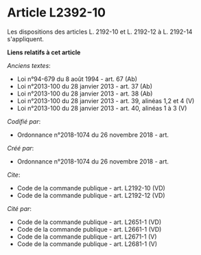 # Article L2392-10

Les dispositions des articles L. 2192-10 et L. 2192-12 à L. 2192-14 s'appliquent.

**Liens relatifs à cet article**

_Anciens textes_:

  - Loi n°94-679 du 8 août 1994 - art. 67 (Ab)
  - Loi n°2013-100 du 28 janvier 2013 - art. 37 (Ab)
  - Loi n°2013-100 du 28 janvier 2013 - art. 38 (Ab)
  - Loi n°2013-100 du 28 janvier 2013 - art. 39, alinéas 1,2 et 4 (V)
  - Loi n°2013-100 du 28 janvier 2013 - art. 40, alinéas 1 à 3 (V)

_Codifié par_:

  - Ordonnance n°2018-1074 du 26 novembre 2018 - art.

_Créé par_:

  - Ordonnance n°2018-1074 du 26 novembre 2018 - art.

_Cite_:

  - Code de la commande publique - art. L2192-10 (VD)
  - Code de la commande publique - art. L2192-12 (VD)

_Cité par_:

  - Code de la commande publique - art. L2651-1 (VD)
  - Code de la commande publique - art. L2661-1 (VD)
  - Code de la commande publique - art. L2671-1 (V)
  - Code de la commande publique - art. L2681-1 (V)
